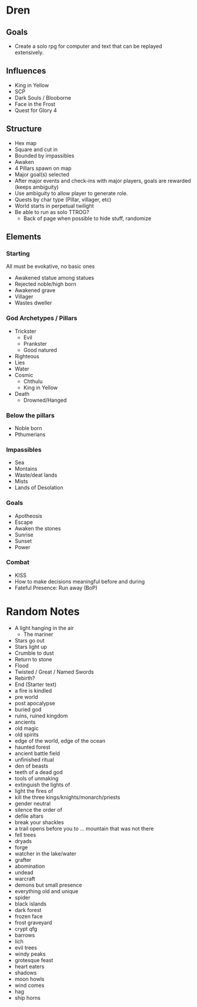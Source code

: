 # Dren

## Goals

- Create a solo rpg for computer and text that can be replayed extensively.

## Influences

- King in Yellow
- SCP
- Dark Souls / Blooborne
- Face in the Frost
- Quest for Glory 4

## Structure

- Hex map
- Square and cut in
- Bounded by impassibles
- Awaken
- 4 Pillars spawn on map
- Major goal(s) selected
- After major events and check-ins with major players, goals are rewarded (keeps ambiguity)
- Use ambiguity to allow player to generate role.
- Quests by char type (Pillar, villager, etc)
- World starts in perpetual twilight
- Be able to run as solo TTROG?
  - Back of page when possible to hide stuff, randomize

## Elements

### Starting

All must be evokative, no basic ones

- Awakened statue among statues
- Rejected noble/high born
- Awakened grave
- Villager
- Wastes dweller

### God Archetypes / Pillars

- Trickster
    - Evil
    - Prankster
    - Good natured
- Righteous
- Lies
- Water
- Cosmic
    - Chthulu
    - King in Yellow
- Death
    - Drowned/Hanged

### Below the pillars

- Noble born
- Pthumerians

### Impassibles

- Sea
- Montains
- Waste/deat lands
- Mists
- Lands of Desolation

### Goals

- Apotheosis
- Escape
- Awaken the stones
- Sunrise
- Sunset
- Power

### Combat

- KISS
- How to make decisions meaningful before and during
- Fateful Presence: Run away (BoP)

# Random Notes

- A light hanging in the air
  - The mariner
- Stars go out
- Stars light up
- Crumble to dust
- Return to stone
- Flood
- Twisted / Great / Named Swords
- Rebirth?
- End (Starter text)
- a fire is kindled
- pre world
- post apocalypse
- buried god
- ruins, ruined kingdom
- ancients
- old magic
- old spirits
- edge of the world, edge of the ocean
- haunted forest
- ancient battle field
- unfinished ritual
- den of beasts
- teeth of a dead god
- tools of unmaking
- extinguish the lights of
- light the fires of
- kill the three kings/knights/monarch/priests
- gender neutral
- silence the order of
- defile altars
- break your shackles
- a trail opens before you to ... mountain that was not there
- fell trees
- dryads
- forge
- watcher in the lake/water
- grafter
- abomination
- undead
- warcraft
- demons but small presence
- everything old and unique
- spider
- black islands
- dark forest
- frozen face
- frost graveyard
- crypt qfg
- barrows
- lich
- evil trees
- windy peaks
- grotesque feast
- heart eaters
- shadows
- moon howls
- wind comes
- hag
- ship horns
